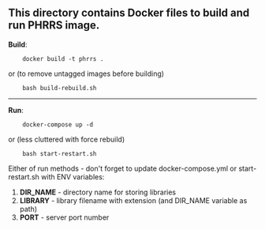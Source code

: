 ## This directory contains Docker files to build and run PHRRS image.

**Build**:
```
    docker build -t phrrs .
```
or (to remove untagged images before building)
```
    bash build-rebuild.sh
```
***
**Run**:
```
    docker-compose up -d
```
or (less cluttered with force rebuild)
```
    bash start-restart.sh
```
Either of run methods - don't forget to update docker-compose.yml or start-restart.sh with ENV variables:
1. **DIR_NAME** - directory name for storing libraries
2. **LIBRARY** - library filename with extension (and DIR_NAME variable as path)
3. **PORT** - server port number
